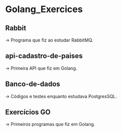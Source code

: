 # Golang_Exercices

## Rabbit

-> Programa que fiz ao estudar RabbitMQ.

## api-cadastro-de-paises

-> Primeira API que fiz em Golang.

## Banco-de-dados

-> Códigos e testes enquanto estudava PostgresSQL.

## Exercícios GO

-> Primeiros programas que fiz em Golang.
